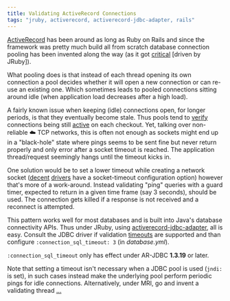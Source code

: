 ```yaml
---
title: Validating ActiveRecord Connections
tags: "jruby, activerecord, activerecord-jdbc-adapter, rails"
---
```


[ActiveRecord][1] has been around as long as Ruby on Rails and since the framework
was pretty much build all from scratch database connection pooling has been invented
along the way (as it got [critical][2] [driven by <span class="redish">JRuby</span>]).

<!--
Pooling is necessary as opening new connections is not cheapest but also since it
allows control of the database resource utilization. -->

What pooling does is that instead of each thread opening its own connection a pool
decides whether it will open a new connection or can re-use an existing one.
Which sometimes leads to pooled connections sitting around idle (when application
load decreases after a high load).

A fairly known issue when keeping (idle) connections open, for longer periods, is that they
eventually become stale.
Thus pools tend to [verify][3] connections being still [active][4] on each checkout.
Yet, talking over <span title="in terms of being controlled by a client or provider">non-reliable</span>
<span title="cloudy">:cloud:</span> TCP networks, this is often not enough as
sockets might end up in a "black-hole" state where pings seems to be sent
fine but never return properly and only error after a
<span title="usually 900 seconds/15 minutes">socket timeout is reached<span>.
The application thread/request seemingly hangs until the timeout kicks in.

One solution would be to set a lower timeout while creating a network socket ([decent][5]
[drivers][6] have a socket-timeout configuration option) however that's more of a work-around.
Instead validating "ping" queries with a guard timer, expected to return in a given
time frame (say 3 seconds), should be used. The connection gets killed if a response
is not received and a reconnect is attempted.

This pattern works well for most databases and is built into
<span title="JDBC">Java's database connectivity<span> APIs.
Thus under JRuby, using [activerecord-jdbc-adapter][9], all is easy.
Consult the JDBC driver if validation [timeouts][7] are supported and than configure
`:connection_sql_timeout: 3` (in *database.yml*).

<div class="message">
  <code>:connection_sql_timeout</code> only has effect under AR-JDBC <b>1.3.19</b> or later.
</div>

Note that setting a timeout isn't necessary when a JDBC pool is used (`jndi: ` is set),
in such cases instead make the underlying pool perform periodic pings for idle connections.
Alternatively, under MRI, go and invent a validating thread [...][8]

[1]: http://guides.rubyonrails.org/active_record_basics.html
[2]: http://guides.rubyonrails.org/2_2_release_notes.html
[3]: https://github.com/rails/rails/blob/v4.2.5/activerecord/lib/active_record/connection_adapters/abstract/connection_pool.rb#L456
[4]: https://github.com/rails/rails/blob/v4.2.5/activerecord/lib/active_record/connection_adapters/abstract_adapter.rb#L328
[5]: https://dev.mysql.com/doc/connector-j/5.1/en/connector-j-reference-configuration-properties.html
[6]: https://jdbc.postgresql.org/documentation/92/connect.html
[7]: http://docs.oracle.com/javase/7/docs/api/java/sql/Connection.html#isValid(int)
[8]: https://github.com/kares/activerecord-bogacs/commit/4924e0c32c4361b15153973e6a72495630aa0e06
[9]: https://github.com/jruby/activerecord-jdbc-adapter
